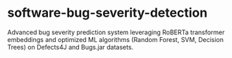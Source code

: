 # software-bug-severity-detection
Advanced bug severity prediction system leveraging RoBERTa transformer embeddings and optimized ML algorithms (Random Forest, SVM, Decision Trees) on Defects4J and Bugs.jar datasets.
